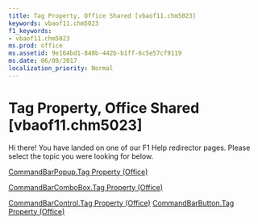 ```yaml
---
title: Tag Property, Office Shared [vbaof11.chm5023]
keywords: vbaof11.chm5023
f1_keywords:
- vbaof11.chm5023
ms.prod: office
ms.assetid: 9e164bd1-848b-442b-b1ff-6c5e57cf9119
ms.date: 06/08/2017
localization_priority: Normal
---
```



# Tag Property, Office Shared [vbaof11.chm5023]

Hi there! You have landed on one of our F1 Help redirector pages. Please select the topic you were looking for below.

[CommandBarPopup.Tag Property (Office)](http://msdn.microsoft.com/library/161b54b5-e7e6-123b-1d68-244d2b64230e%28Office.15%29.aspx)

[CommandBarComboBox.Tag Property (Office)](http://msdn.microsoft.com/library/0bc1957b-aa17-aaa6-e416-26db0a34f342%28Office.15%29.aspx)

[CommandBarControl.Tag Property (Office)](http://msdn.microsoft.com/library/d528c260-09dc-9cb2-d8ce-8476f91ebc7b%28Office.15%29.aspx)
[CommandBarButton.Tag Property (Office)](http://msdn.microsoft.com/library/c73a12a8-8b20-1e32-ad98-ae0bb3b1daed%28Office.15%29.aspx)

